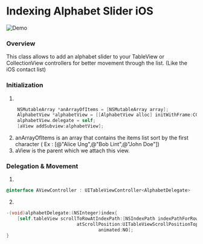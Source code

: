Indexing Alphabet Slider iOS
============================

![Demo](https://github.com/antoninlanglade/IndexingAlphabetSlider-iOS/blob/master/demo.gif)

### Overview

This class allows to add an alphabet slider to your TableView or CollectionView controllers for better movement through the list. (Like the iOS contact list)

### Initialization

1.
```objective-c
	NSMutableArray *anArrayOfItems = [NSMutableArray array];
	AlphabetView *alphabetView = [[AlphabetView alloc] initWithFrame:CGRectMake(x , y, width, height) letters:anArrayOfItems heightLetter:20.0];
    alphabetView.delegate = self;
    [aView addSubview:alphabetView];
```

2. anArrayOfItems is an array that contains the items list sort by the first character ( Ex : [@"Alice Ung",@"Bob Lint",@"John Doe"])
3. aView is the parent which we attach this view.

### Delegation & Movement

1.
```objective-c
@interface AViewController : UITableViewController<AlphabetDelegate>
```
2.
```objective-c
-(void)alphabetDelegate:(NSInteger)index{
    [self.tableView scrollToRowAtIndexPath:[NSIndexPath indexPathForRow:index inSection:0]
                          atScrollPosition:UITableViewScrollPositionTop
                                  animated:NO];
}
```
